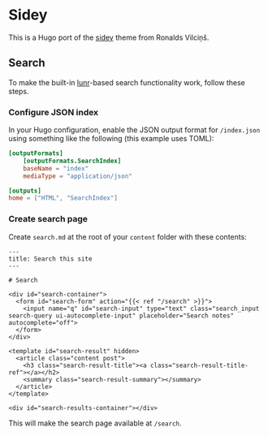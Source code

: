 # Sidey

This is a Hugo port of the [sidey] theme from Ronalds Vilciņš.

## Search

To make the built-in [lunr]-based search functionality work, follow these steps.

### Configure JSON index

In your Hugo configuration, enable the JSON output format for `/index.json` using something like the following (this example uses TOML):

```toml
[outputFormats]
	[outputFormats.SearchIndex]
	baseName = "index"
	mediaType = "application/json"

[outputs]
home = ["HTML", "SearchIndex"]
```

### Create search page

Create `search.md` at the root of your `content` folder with these contents:

```
---
title: Search this site
---

# Search

<div id="search-container">
  <form id="search-form" action="{{< ref "/search" >}}">
    <input name="q" id="search-input" type="text" class="search_input search-query ui-autocomplete-input" placeholder="Search notes" autocomplete="off">
  </form>
</div>

<template id="search-result" hidden>
  <article class="content post">
    <h3 class="search-result-title"><a class="search-result-title-ref"></a></h2>
    <summary class="search-result-summary"></summary>
  </article>
</template>

<div id="search-results-container"></div>
```

This will make the search page available at `/search`.

[sidey]: https://github.com/ronv/sidey
[lunr]: https://lunrjs.com/

